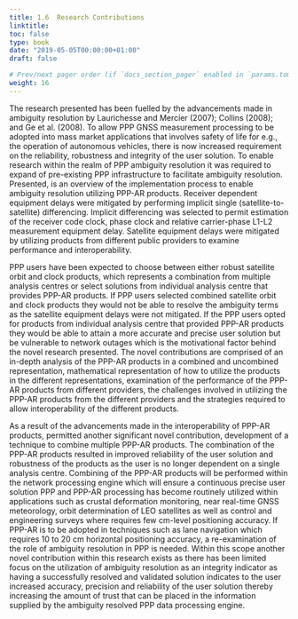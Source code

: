 ```yaml
---
title: 1.6	Research Contributions
linktitle:
toc: false
type: book
date: "2019-05-05T00:00:00+01:00"
draft: false

# Prev/next pager order (if `docs_section_pager` enabled in `params.toml`)
weight: 16
---
```


The research presented has been fuelled by the advancements made in ambiguity resolution by Laurichesse and Mercier (2007); Collins (2008); and Ge et al. (2008). To allow PPP GNSS measurement processing to be adopted into mass market applications that involves safety of life for e.g., the operation of autonomous vehicles, there is now increased requirement on the reliability, robustness and integrity of the user solution. To enable research within the realm of PPP ambiguity resolution it was required to expand of pre-existing PPP infrastructure to facilitate ambiguity resolution. Presented, is an overview of the implementation process to enable ambiguity resolution utilizing PPP-AR products. Receiver dependent equipment delays were mitigated by performing implicit single (satellite-to-satellite) differencing. Implicit differencing was selected to permit estimation of the receiver code clock, phase clock and relative carrier-phase L1-L2 measurement equipment delay. Satellite equipment delays were mitigated by utilizing products from different public providers to examine performance and interoperability.

PPP users have been expected to choose between either robust satellite orbit and clock products, which represents a combination from multiple analysis centres or select solutions from individual analysis centre that provides PPP-AR products. If PPP users selected combined satellite orbit and clock products they would not be able to resolve the ambiguity terms as the satellite equipment delays were not mitigated. If the PPP users opted for products from individual analysis centre that provided PPP-AR products they would be able to attain a more accurate and precise user solution but be vulnerable to network outages which is the motivational factor behind the novel research presented. The novel contributions are comprised of an in-depth analysis of the PPP-AR products in a combined and uncombined representation, mathematical representation of how to utilize the products in the different representations, examination of the performance of the PPP-AR products from different providers, the challenges involved in utilizing the PPP-AR products from the different providers and the strategies required to allow interoperability of the different products.

As a result of the advancements made in the interoperability of PPP-AR products, permitted another significant novel contribution, development of a technique to combine multiple PPP-AR products. The combination of the PPP-AR products resulted in improved reliability of the user solution and robustness of the products as the user is no longer dependent on a single analysis centre. Combining of the PPP-AR products will be performed within the network processing engine which will ensure a continuous precise user solution
PPP and PPP-AR processing has become routinely utilized within applications such as crustal deformation monitoring, near real-time GNSS meteorology, orbit determination of LEO satellites as well as control and engineering surveys where requires few cm-level positioning accuracy. If PPP-AR is to be adopted in techniques such as lane navigation which requires 10 to 20 cm horizontal positioning accuracy, a re-examination of the role of ambiguity resolution in PPP is needed. Within this scope another novel contribution within this research exists as there has been limited focus on the utilization of ambiguity resolution as an integrity indicator as having a successfully resolved and validated solution indicates to the user increased accuracy, precision and reliability of the user solution thereby increasing the amount of trust that can be placed in the information supplied by the ambiguity resolved PPP data processing engine.


